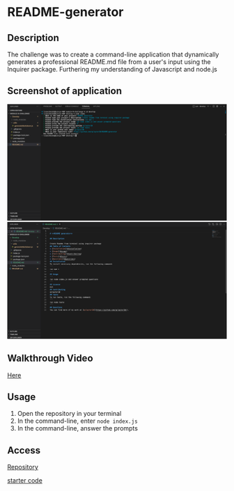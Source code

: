 # README-generator

## Description
The challenge was to create a command-line application that dynamically generates a professional README.md file from a user's input using the Inquirer package.
Furthering my understanding of Javascript and node.js

## Screenshot of application
![Screenshot of application in command line](./assets/img/Screen%20Shot%202022-12-13%20at%205.00.22%20PM.png)
![Screenshot of readme markdown file](./assets/img/Screen%20Shot%202022-12-13%20at%205.02.30%20PM.png)
## Walkthrough Video
[Here](https://youtu.be/U65i3ZHF038)
## Usage

1. Open the repository in your terminal
2. In the command-line, enter ```node index.js```
3. In the command-line, answer the prompts
## Access
[Repository](https://github.com/qclaytor30/README-generator)

[starter code](https://github.com/coding-boot-camp/potential-enigma)


